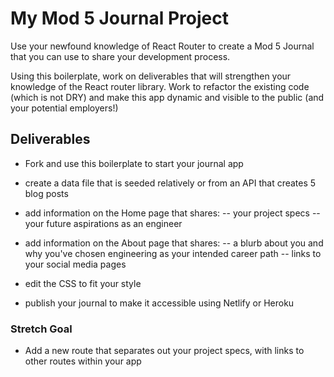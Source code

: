 # My Mod 5 Journal Project
Use your newfound knowledge of React Router to create a Mod 5 Journal that you can use to share your development process. 

Using this boilerplate, work on deliverables that will strengthen your knowledge of the React router library. Work to refactor the existing code (which is not DRY) and make this app dynamic and visible to the public (and your potential employers!)

## Deliverables

- Fork and use this boilerplate to start your journal app 

- create a data file that is seeded relatively or from an API that creates 5 blog posts 

- add information on the Home page that shares: 
-- your project specs
-- your future aspirations as an engineer 

- add information on the About page that shares: 
-- a blurb about you and why you've chosen engineering as your intended career path
-- links to your social media pages 

- edit the CSS to fit your style

- publish your journal to make it accessible using Netlify or Heroku

### Stretch Goal

- Add a new route that separates out your project specs, with links to other routes within your app